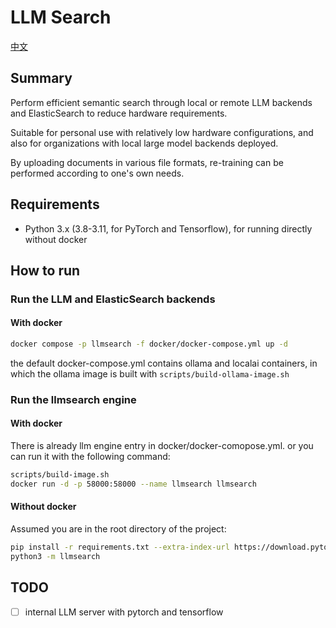 # LLM Search

[中文](README.zh.md)

## Summary

Perform efficient semantic search through local or remote LLM backends and ElasticSearch to reduce hardware requirements.

Suitable for personal use with relatively low hardware configurations, and also for organizations with local large model backends deployed.

By uploading documents in various file formats, re-training can be performed according to one's own needs.

## Requirements

- Python 3.x (3.8-3.11, for PyTorch and Tensorflow), for running directly without docker

## How to run

### Run the LLM and ElasticSearch backends

#### With docker

```sh
docker compose -p llmsearch -f docker/docker-compose.yml up -d
```

the default docker-compose.yml contains ollama and localai containers, in which the ollama image is built with `scripts/build-ollama-image.sh`

### Run the llmsearch engine

#### With docker

There is already llm engine entry in docker/docker-comopose.yml. or you can run it with the following command:

```sh
scripts/build-image.sh
docker run -d -p 58000:58000 --name llmsearch llmsearch
```

#### Without docker

Assumed you are in the root directory of the project:

```sh
pip install -r requirements.txt --extra-index-url https://download.pytorch.org/whl/cu124
python3 -m llmsearch
```

## TODO

- [ ] internal LLM server with pytorch and tensorflow
